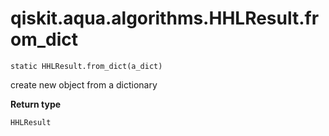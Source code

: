 # qiskit.aqua.algorithms.HHLResult.from\_dict

`static HHLResult.from_dict(a_dict)`

create new object from a dictionary

**Return type**

`HHLResult`
